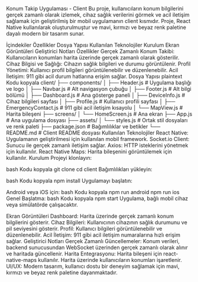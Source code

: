 Konum Takip Uygulaması - Client
Bu proje, kullanıcıların konum bilgilerini gerçek zamanlı olarak izlemek, cihaz sağlık verilerini görmek ve acil iletişim sağlamak için geliştirilmiş bir mobil uygulamanın client kısmıdır. Proje, React Native kullanılarak oluşturulmuştur ve mavi, kırmızı ve beyaz renk paletine dayalı modern bir tasarım sunar.

İçindekiler
Özellikler
Dosya Yapısı
Kullanılan Teknolojiler
Kurulum
Ekran Görüntüleri
Geliştirici Notları
Özellikler
Gerçek Zamanlı Konum Takibi: Kullanıcıların konumları harita üzerinde gerçek zamanlı olarak gösterilir.
Cihaz Bilgisi ve Sağlığı: Cihazın sağlık bilgileri ve durumu görüntülenir.
Profil Yönetimi: Kullanıcı profil bilgileri görüntülenebilir ve düzenlenebilir.
Acil İletişim: 911 gibi acil durum hatlarına erişim sağlar.
Dosya Yapısı
plaintext
Kodu kopyala
client/
├── components/
│   ├── Header.js              # Uygulama başlığı ve logo
│   ├── Navbar.js              # Alt navigasyon çubuğu
│   ├── Footer.js              # Alt bilgi bölümü
│   ├── Dashboard.js           # Ana gösterge paneli
│   ├── DeviceInfo.js          # Cihaz bilgileri sayfası
│   ├── Profile.js             # Kullanıcı profili sayfası
│   ├── EmergencyContact.js    # 911 gibi acil iletişim kısayolu
│   └── MapView.js             # Harita bileşeni
├── screens/
│   └── HomeScreen.js          # Ana ekran
├── App.js                     # Ana uygulama dosyası
├── assets/
│   └── styles.js              # Ortak stil dosyaları ve renk paleti
├── package.json               # Bağımlılıklar ve betikler
└── README.md                  # Client README dosyası
Kullanılan Teknolojiler
React Native: Uygulamanın geliştirilmesi için kullanılan mobil framework.
Socket.io Client: Sunucu ile gerçek zamanlı iletişim sağlar.
Axios: HTTP isteklerini yönetmek için kullanılır.
React Native Maps: Harita bileşenini görüntülemek için kullanılır.
Kurulum
Projeyi klonlayın:

bash
Kodu kopyala
git clone <repository-url>
cd client
Bağımlılıkları yükleyin:

bash
Kodu kopyala
npm install
Uygulamayı başlatın:

Android veya iOS için:
bash
Kodu kopyala
npm run android
npm run ios
Genel Başlatma:
bash
Kodu kopyala
npm start
Uygulama, bağlı mobil cihaz veya simülatörde çalışacaktır.

Ekran Görüntüleri
Dashboard: Harita üzerinde gerçek zamanlı konum bilgilerini gösterir.
Cihaz Bilgileri: Kullanıcının cihazının sağlık durumunu ve pil seviyesini gösterir.
Profil: Kullanıcı bilgileri görüntülenebilir ve düzenlenebilir.
Acil İletişim: 911 gibi acil iletişim numaralarına hızlı erişim sağlar.
Geliştirici Notları
Gerçek Zamanlı Güncellemeler: Konum verileri, backend sunucusundan WebSocket üzerinden gerçek zamanlı olarak alınır ve haritada güncellenir.
Harita Entegrasyonu: Harita bileşeni için react-native-maps kullanılır. Harita üzerinde kullanıcıların konumları işaretlenir.
UI/UX: Modern tasarım, kullanıcı dostu bir deneyim sağlamak için mavi, kırmızı ve beyaz renk paletine dayanmaktadır.